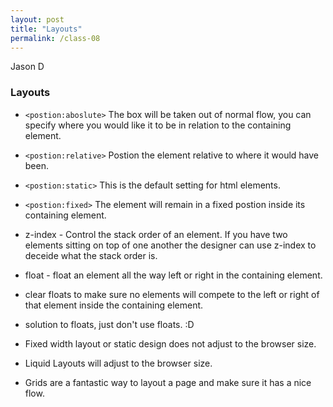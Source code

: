 ```yaml
---
layout: post
title: "Layouts"
permalink: /class-08
---
```

Jason D

### Layouts

* `<postion:aboslute>` The box will be taken out of normal flow, you can specify where you would like it to be in relation to the containing element.

* `<postion:relative>` Postion the element relative to where it would have been.

* `<postion:static>` This is the default setting for html elements.

* `<postion:fixed>` The element will remain in a fixed postion inside its containing element.

* z-index - Control the stack order of an element. If you have two elements sitting on top of one another the designer can use z-index to deceide what the stack order is.

* float - float an element all the way left or right in the containing element.

* clear floats to make sure no elements will compete to the left or right of that element inside the containing element.

* solution to floats, just don't use floats. :D

* Fixed width layout or static design does not adjust to the browser size. 

*  Liquid Layouts will adjust to the browser size.

* Grids are a fantastic way to layout a page and make sure it has a nice flow.
